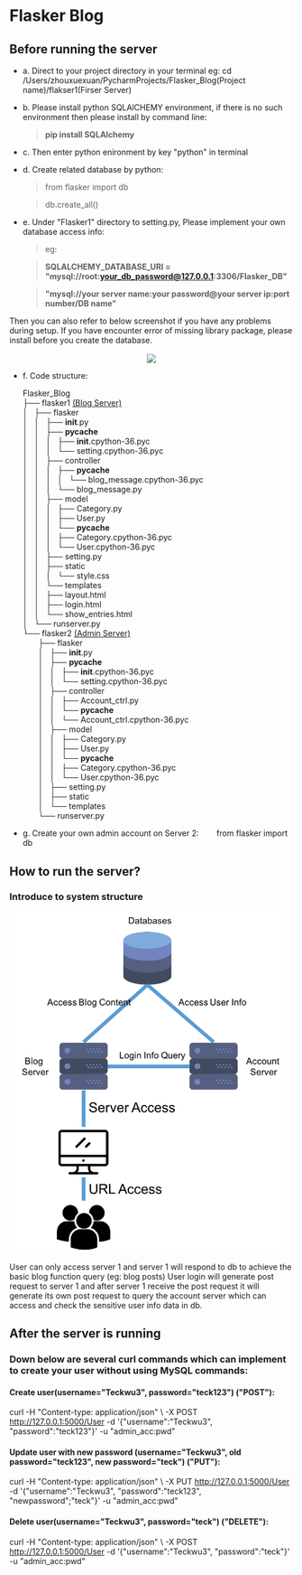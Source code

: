 # Flasker Blog #
## Before running the server ##
- a. Direct to your project directory in your terminal eg: cd /Users/zhouxuexuan/PycharmProjects/Flasker_Blog(Project name)/flakser1(Firser Server)


- b. Please install python SQLAlCHEMY environment, if there is no such environment then please install by command line: 


    >**pip install SQLAlchemy**


- c. Then enter python enironment by key "python" in terminal


- d. Create related database by python:

    >from flasker import db

    >db.create_all()


- e. Under "Flasker1" directory to setting.py, Please implement your own database access info:

    >eg:

    >**SQLALCHEMY_DATABASE_URI = "mysql://root:your_db_password@127.0.0.1:3306/Flasker_DB"**

    >**"mysql://your server name:your password@your server ip:port number/DB name"**


Then you can also refer to below screenshot if you have any problems during setup.
If you have encounter error of missing library package, please install before you create the database.
<p align="center">
<img src="https://github.com/Joe627487136/flasker_lab1/blob/master/Setup_Screenshot/Screenshot%202017-09-26%2015.10.17.png" width="480" align="center">
</p>

- f. Code structure:

  Flasker_Blog <br />
  ├── flasker1 [(Blog Server)](https://github.com/Joe627487136/Network_project_flasker_web/tree/master/Flask_Blog/flasker1) <br />
  │   ├── flasker <br />
  │   │   ├── __init__.py <br />
  │   │   ├── __pycache__ <br />
  │   │   │   ├── __init__.cpython-36.pyc <br />
  │   │   │   └── setting.cpython-36.pyc <br />
  │   │   ├── controller <br />
  │   │   │   ├── __pycache__ <br />
  │   │   │   │   └── blog_message.cpython-36.pyc <br />
  │   │   │   └── blog_message.py <br />
  │   │   ├── model <br />
  │   │   │   ├── Category.py <br />
  │   │   │   ├── User.py <br />
  │   │   │   └── __pycache__ <br />
  │   │   │       ├── Category.cpython-36.pyc <br />
  │   │   │       └── User.cpython-36.pyc <br />
  │   │   ├── setting.py <br />
  │   │   ├── static <br />
  │   │   │   └── style.css <br />
  │   │   └── templates <br />
  │   │       ├── layout.html <br />
  │   │       ├── login.html <br />
  │   │       └── show_entries.html <br />
  │   └── runserver.py <br />
  └── flasker2 [(Admin Server)](https://github.com/Joe627487136/Network_project_flasker_web/tree/master/Flask_Blog/flasker2) <br />
  &nbsp;&nbsp;&nbsp;&nbsp;&nbsp;&nbsp;&nbsp;├── flasker <br />
  &nbsp;&nbsp;&nbsp;&nbsp;&nbsp;&nbsp;&nbsp;│   ├── __init__.py <br />
  &nbsp;&nbsp;&nbsp;&nbsp;&nbsp;&nbsp;&nbsp;│   ├── __pycache__ <br />
  &nbsp;&nbsp;&nbsp;&nbsp;&nbsp;&nbsp;    │   │   ├── __init__.cpython-36.pyc <br />
  &nbsp;&nbsp;&nbsp;&nbsp;&nbsp;&nbsp;    │   │   └── setting.cpython-36.pyc <br />
  &nbsp;&nbsp;&nbsp;&nbsp;&nbsp;&nbsp;    │   ├── controller <br />
  &nbsp;&nbsp;&nbsp;&nbsp;&nbsp;&nbsp;    │   │   ├── Account_ctrl.py <br />
  &nbsp;&nbsp;&nbsp;&nbsp;&nbsp;&nbsp;    │   │   └── __pycache__ <br />
  &nbsp;&nbsp;&nbsp;&nbsp;&nbsp;&nbsp;    │   │       └── Account_ctrl.cpython-36.pyc <br />
  &nbsp;&nbsp;&nbsp;&nbsp;&nbsp;&nbsp;    │   ├── model <br />
  &nbsp;&nbsp;&nbsp;&nbsp;&nbsp;&nbsp;    │   │   ├── Category.py <br />
  &nbsp;&nbsp;&nbsp;&nbsp;&nbsp;&nbsp;    │   │   ├── User.py <br />
  &nbsp;&nbsp;&nbsp;&nbsp;&nbsp;&nbsp;    │   │   └── __pycache__ <br />
  &nbsp;&nbsp;&nbsp;&nbsp;&nbsp;&nbsp;    │   │       ├── Category.cpython-36.pyc <br />
  &nbsp;&nbsp;&nbsp;&nbsp;&nbsp;&nbsp;    │   │       └── User.cpython-36.pyc <br />
  &nbsp;&nbsp;&nbsp;&nbsp;&nbsp;&nbsp;    │   ├── setting.py <br />
  &nbsp;&nbsp;&nbsp;&nbsp;&nbsp;&nbsp;    │   ├── static <br />
  &nbsp;&nbsp;&nbsp;&nbsp;&nbsp;&nbsp;    │   └── templates <br />
  &nbsp;&nbsp;&nbsp;&nbsp;&nbsp;&nbsp;    └── runserver.py <br />

- g. Create your own admin account on Server 2: 
&nbsp;&nbsp;&nbsp;&nbsp;&nbsp;&nbsp; from flasker import db
    
## How to run the server?

### Introduce to system structure ###
<p align="center">
<img src="https://github.com/Joe627487136/Network_project_flasker_web/blob/master/Setup_Screenshot/Flasker_Struct.png" width="480" align="center">
</p>

User can only access server 1 and server 1 will respond to db to achieve the basic blog function query (eg: blog posts)
User login will generate post request to server 1 and after server 1 receive the post request it will generate its own post request to query the account server which can access and check the sensitive user info data in db.


## After the server is running ##

### Down below are several curl commands which can implement to create your user without using MySQL commands: ###

#### Create user(username="Teckwu3", password="teck123") ("POST"):
curl -H "Content-type: application/json" \ -X POST http://127.0.0.1:5000/User -d '{"username":"Teckwu3", "password":"teck123"}' -u "admin_acc:pwd"

#### Update user with new password (username="Teckwu3", old password="teck123", new password="teck") ("PUT"):
curl -H "Content-type: application/json" \ -X PUT http://127.0.0.1:5000/User -d '{"username":"Teckwu3", "password":"teck123", "newpassword";"teck"}' -u "admin_acc:pwd"

#### Delete user(username="Teckwu3", password="teck") ("DELETE"):
curl -H "Content-type: application/json" \ -X POST http://127.0.0.1:5000/User -d '{"username":"Teckwu3", "password":"teck"}' -u "admin_acc:pwd"
